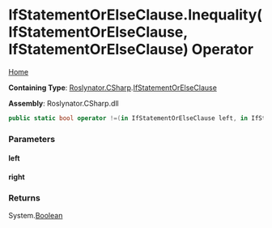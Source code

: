 <a name="_top"></a>

# IfStatementOrElseClause\.Inequality\(IfStatementOrElseClause, IfStatementOrElseClause\) Operator

[Home](../../../../README.md#_top)

**Containing Type**: [Roslynator.CSharp](../../README.md#_top)\.[IfStatementOrElseClause](../README.md#_top)

**Assembly**: Roslynator\.CSharp\.dll

```csharp
public static bool operator !=(in IfStatementOrElseClause left, in IfStatementOrElseClause right)
```

### Parameters

#### left

#### right

### Returns

System\.[Boolean](https://docs.microsoft.com/en-us/dotnet/api/system.boolean)

